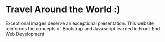 # Travel Around the World :)
Exceptional images deserve an exceptional presentation.
This website reinforces the concepts of Bootstrap and Javascript learned in Front-End Web Development
